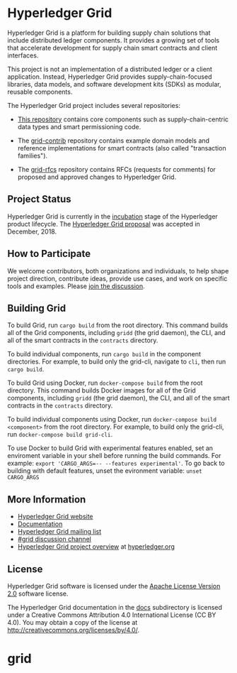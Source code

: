 # Hyperledger Grid

Hyperledger Grid is a platform for building supply chain solutions that include
distributed ledger components. It provides a growing set of tools that
accelerate development for supply chain smart contracts and client interfaces.

This project is not an implementation of a distributed ledger or a client
application. Instead, Hyperledger Grid provides supply-chain-focused libraries,
data models, and software development kits (SDKs) as modular, reusable
components.

The Hyperledger Grid project includes several repositories:

- [This repository](https://github.com/hyperledger/grid) contains core
  components such as supply-chain-centric data types and smart permissioning
  code.

- The [grid-contrib](https://github.com/hyperledger/grid-contrib) repository
  contains example domain models and reference implementations for smart
  contracts (also called "transaction families").

- The [grid-rfcs](https://github.com/hyperledger/grid-rfcs) repository
  contains RFCs (requests for comments) for proposed and approved changes to
  Hyperledger Grid.


## Project Status

Hyperledger Grid is currently in the
[incubation](https://wiki.hyperledger.org/display/HYP/Project+Lifecycle#ProjectLifecycle-incubation)
stage of the Hyperledger product lifecycle.
The [Hyperledger Grid
proposal](https://docs.google.com/document/d/1b6ES0bKUK30E2iZizy3vjVEhPn7IvsW5buDo7nFXBE0/)
was accepted in December, 2018.


## How to Participate

We welcome contributors, both organizations and individuals, to help shape
project direction, contribute ideas, provide use cases, and work on specific
tools and examples. Please [join the
discussion](https://grid.hyperledger.org/community/join_the_discussion/).

## Building Grid

To build Grid, run `cargo build` from the root directory. This command
builds all of the Grid components, including `gridd` (the grid daemon),
the CLI, and all of the smart contracts in the `contracts` directory.

To build individual components, run `cargo build` in the component directories.
For example, to build only the grid-cli, navigate to `cli`, then run
`cargo build`.

To build Grid using Docker, run `docker-compose build` from the root directory.
This command builds Docker images for all of the Grid components, including
`gridd` (the grid daemon), the CLI, and all of the smart contracts in the
`contracts` directory.

To build individual components using Docker, run
`docker-compose build <component>` from the root directory. For example, to
build only the grid-cli, run `docker-compose build grid-cli`.

To use Docker to build Grid with experimental features enabled, set an
enviroment variable in your shell before running the build commands. For
example: `export 'CARGO_ARGS=-- --features experimental'`. To go back to
building with default features, unset the evironment variable:
`unset CARGO_ARGS`

## More Information

- [Hyperledger Grid website](https://grid.hyperledger.org)
- [Documentation](https://grid.hyperledger.org/docs/grid/nightly/master/)
- [Hyperledger Grid mailing list](https://lists.hyperledger.org/g/grid)
- [#grid discussion channel](https://chat.hyperledger.org/channel/grid)
- [Hyperledger Grid project overview](https://www.hyperledger.org/projects/grid)
  at [hyperledger.org](https://www.hyperledger.org)


## License

Hyperledger Grid software is licensed under the [Apache License Version
2.0](LICENSE) software license.

The Hyperledger Grid documentation in the [docs](docs) subdirectory is licensed
under a Creative Commons Attribution 4.0 International License (CC BY 4.0).
You may obtain a copy of the license at
<http://creativecommons.org/licenses/by/4.0/>.
# grid
